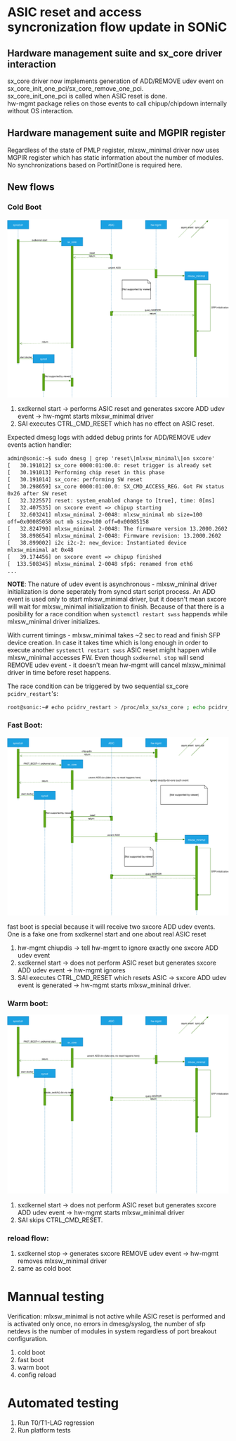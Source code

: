 # ASIC reset and access syncronization flow update in SONiC

## Hardware management suite and sx_core driver interaction

sx_core driver now implements generation of ADD/REMOVE udev event on sx_core_init_one_pci/sx_core_remove_one_pci.<br>
sx_core_init_one_pci is called when ASIC reset is done.<br>
hw-mgmt package relies on those events to call chipup/chipdown internally without OS interaction.

## Hardware management suite and MGPIR register

Regardless of the state of PMLP register, mlxsw_minimal driver now uses MGPIR register which has static information about the number of modules.
No synchronizations based on PortInitDone is required here.

## New flows

### Cold Boot
![Cold Boot flow](/doc/mlnx_only_doc/hw-mgmt-sxcore-cold-boot.svg)

1) sxdkernel start -> performs ASIC reset and generates sxcore ADD udev event -> hw-mgmt starts mlxsw_minimal driver
2) SAI executes CTRL_CMD_RESET which has no effect on ASIC reset.

Expected dmesg logs with added debug prints for ADD/REMOVE udev events action handler:

```
admin@sonic:~$ sudo dmesg | grep 'reset\|mlxsw_minimal\|on sxcore'
[   30.191012] sx_core 0000:01:00.0: reset trigger is already set
[   30.191013] Performing chip reset in this phase
[   30.191014] sx_core: performing SW reset
[   30.298659] sx_core 0000:01:00.0: SX_CMD_ACCESS_REG. Got FW status 0x26 after SW reset
[   32.322557] reset: system_enabled change to [true], time: 0[ms]
[   32.407535] on sxcore event => chipup starting
[   32.603241] mlxsw_minimal 2-0048: mlxsw_minimal mb size=100 off=0x00085058 out mb size=100 off=0x00085158
[   32.824790] mlxsw_minimal 2-0048: The firmware version 13.2000.2602
[   38.898654] mlxsw_minimal 2-0048: Firmware revision: 13.2000.2602
[   38.899002] i2c i2c-2: new_device: Instantiated device mlxsw_minimal at 0x48
[   39.174456] on sxcore event => chipup finished
[  133.508345] mlxsw_minimal 2-0048 sfp6: renamed from eth6
...
```

**NOTE**:
The nature of udev event is asynchronous - mlxsw_mininal driver initialization is done seperately from syncd start script process.
An ADD event is used only to start mlxsw_minimal driver, but it doesn't mean sxcore will wait for mlxsw_minimal initialization to finish. Because of that there is a posibility for a race condition when ```systemctl restart swss``` happends while mlxsw_minimal driver initializes.

With current timings - mlxsw_minimal takes ~2 sec to read and finish SFP device creation. In case it takes time which is long enough in order to execute another ```systemctl restart swss``` ASIC reset might happen while mlxsw_minimal accesses FW.
Even though ```sxdkernel stop``` will send REMOVE udev event - it doesn't mean hw-mgmt will cancel mlxsw_minimal driver in time before reset happens.

The race condition can be triggered by two sequential sx_core ```pcidrv_restart```'s:

```bash
root@sonic:~# echo pcidrv_restart > /proc/mlx_sx/sx_core ; echo pcidrv_restart > /proc/mlx_sx/sx_core
```


### Fast Boot:

![Fast Boot flow](/doc/mlnx_only_doc/hw-mgmt-sxcore-fast-boot.svg)

fast boot is special because it will receive two sxcore ADD udev events.
One is a fake one from sxdkernel start and one about real ASIC reset

1) hw-mgmt chiupdis -> tell hw-mgmt to ignore exactly one sxcore ADD udev event
2) sxdkernel start -> does not perform ASIC reset but generates sxcore ADD udev event -> hw-mgmt ignores
3) SAI executes CTRL_CMD_RESET which resets ASIC -> sxcore ADD udev event is generated -> hw-mgmt starts mlxsw_mininal driver.

### Warm boot:

![Warm Boot flow](/doc/mlnx_only_doc/hw-mgmt-sxcore-warm-boot.svg)

1) sxdkernel start -> does not perform ASIC reset but generates sxcore ADD udev event -> hw-mgmt starts mlxsw_minimal driver
2) SAI skips CTRL_CMD_RESET.

### reload flow:

1) sxdkernel stop -> generates sxcore REMOVE udev event -> hw-mgmt removes mlxsw_minimal driver
2) same as cold boot



# Mannual testing

Verification: mlxsw_minimal is not active while ASIC reset is performed and is activated only once, no errors in dmesg/syslog,
the number of sfp netdevs is the number of modules in system regardless of port breakout configuration.

1) cold boot
2) fast boot
3) warm boot
4) config reload

# Automated testing

1) Run T0/T1-LAG regression
2) Run platform tests


